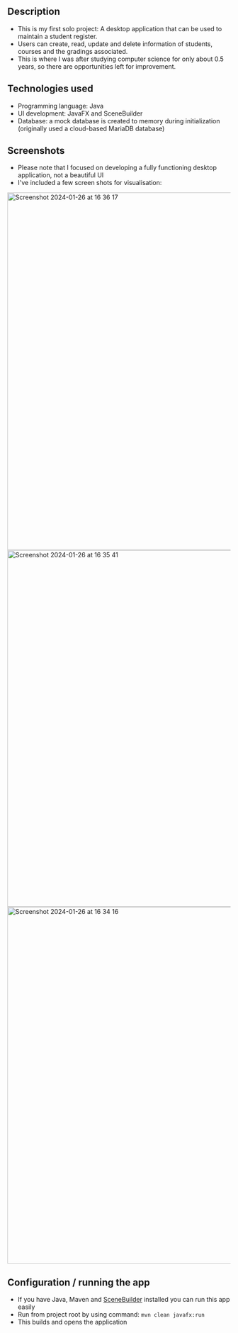 ## Description
- This is my first solo project: A desktop application that can be used to maintain a student register.
- Users can create, read, update and delete information of students, courses and the gradings associated.
- This is where I was after studying computer science for only about 0.5 years, so there are opportunities left for improvement.

## Technologies used
- Programming language: Java
- UI development: JavaFX and SceneBuilder
- Database: a mock database is created to memory during initialization (originally used a cloud-based MariaDB database)

## Screenshots
- Please note that I focused on developing a fully functioning desktop application, not a beautiful UI
- I've included a few screen shots for visualisation:

<img width="807" alt="Screenshot 2024-01-26 at 16 36 17" src="https://github.com/satukon/Opiskelijarekisteri/assets/113008423/6223e441-6454-4843-9adb-3a4baa107e57">

<img width="805" alt="Screenshot 2024-01-26 at 16 35 41" src="https://github.com/satukon/Opiskelijarekisteri/assets/113008423/8a276fbf-cc99-48b4-8c2d-516a0e3d819f">

<img width="805" alt="Screenshot 2024-01-26 at 16 34 16" src="https://github.com/satukon/Opiskelijarekisteri/assets/113008423/2cc87d4f-09dd-49ae-8e42-884cc1f7e447">

## Configuration / running the app
- If you have Java, Maven and <a href="https://gluonhq.com/products/scene-builder/">SceneBuilder</a> installed you can run this app easily
- Run from project root by using command: ``mvn clean javafx:run``
- This builds and opens the application

